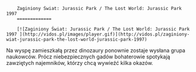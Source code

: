
        Zaginiony Świat: Jurassic Park / The Lost World: Jurassic Park 1997 
        =============
        
        [![Zaginiony Świat: Jurassic Park / The Lost World: Jurassic Park 1997 ](http://vidos.pl/images/player.gif)](http://vidos.pl/zaginiony-wiat-jurassic-park-the-lost-world-jurassic-park-1997)
        
        
 Na wyspę zamieszkałą przez dinozaury ponownie zostaje wysłana grupa naukowców. Prócz niebezpiecznych gadów bohaterowie spotykają zawziętych najemników, którzy chcą wywieźć kilka okazów.
    